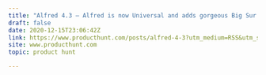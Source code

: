 ```yaml
---
title: "Alfred 4.3 — Alfred is now Universal and adds gorgeous Big Sur theming"
draft: false
date: 2020-12-15T23:06:42Z
link: https://www.producthunt.com/posts/alfred-4-3?utm_medium=RSS&utm_source=hune
site: www.producthunt.com
topic: product hunt  

---
```

